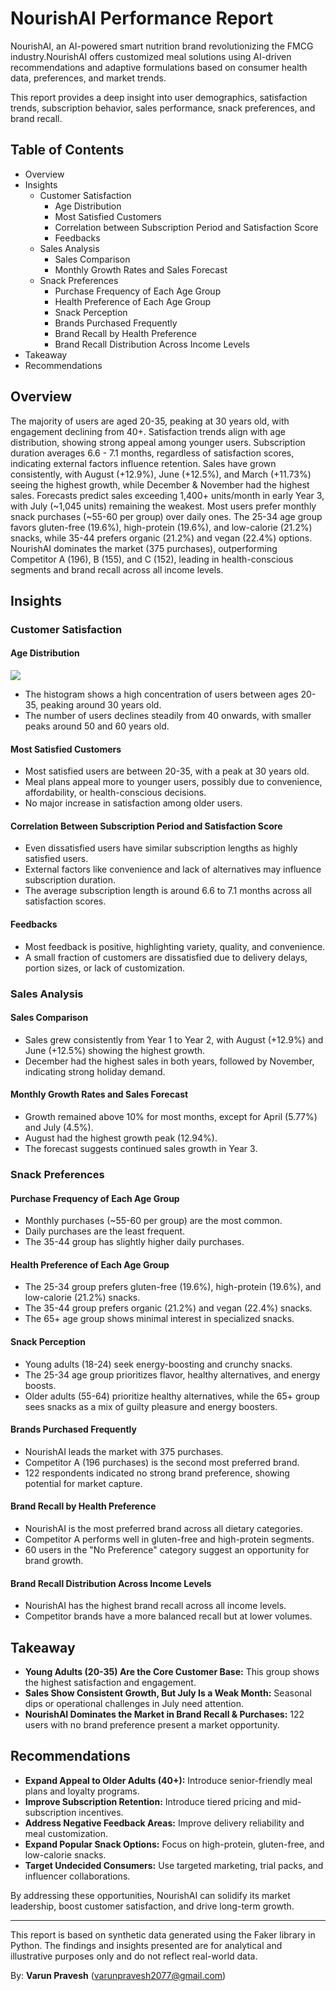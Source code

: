 # NourishAI Performance Report

NourishAI, an AI-powered smart nutrition brand revolutionizing the FMCG industry.NourishAI offers customized meal solutions using AI-driven recommendations and adaptive formulations based on consumer health data, preferences, and market trends.

This report provides a deep insight into user demographics, satisfaction trends, subscription behavior, sales performance, snack preferences, and brand recall.

## Table of Contents

- Overview
- Insights  
  - Customer Satisfaction  
    - Age Distribution  
    - Most Satisfied Customers  
    - Correlation between Subscription Period and Satisfaction Score  
    - Feedbacks  
  - Sales Analysis  
    - Sales Comparison  
    - Monthly Growth Rates and Sales Forecast  
  - Snack Preferences  
    - Purchase Frequency of Each Age Group  
    - Health Preference of Each Age Group  
    - Snack Perception  
    - Brands Purchased Frequently  
    - Brand Recall by Health Preference  
    - Brand Recall Distribution Across Income Levels  
- Takeaway
- Recommendations

## Overview

The majority of users are aged 20-35, peaking at 30 years old, with engagement declining from 40+. Satisfaction trends align with age distribution, showing strong appeal among younger users. Subscription duration averages 6.6 - 7.1 months, regardless of satisfaction scores, indicating external factors influence retention. Sales have grown consistently, with August (+12.9%), June (+12.5%), and March (+11.73%) seeing the highest growth, while December & November had the highest sales. Forecasts predict sales exceeding 1,400+ units/month in early Year 3, with July (~1,045 units) remaining the weakest. Most users prefer monthly snack purchases (~55-60 per group) over daily ones. The 25-34 age group favors gluten-free (19.6%), high-protein (19.6%), and low-calorie (21.2%) snacks, while 35-44 prefers organic (21.2%) and vegan (22.4%) options. NourishAI dominates the market (375 purchases), outperforming Competitor A (196), B (155), and C (152), leading in health-conscious segments and brand recall across all income levels.

## Insights

### Customer Satisfaction

#### Age Distribution
![](Images/AgeDistribution.png)

- The histogram shows a high concentration of users between ages 20-35, peaking around 30 years old.
- The number of users declines steadily from 40 onwards, with smaller peaks around 50 and 60 years old.

#### Most Satisfied Customers

- Most satisfied users are between 20-35, with a peak at 30 years old.
- Meal plans appeal more to younger users, possibly due to convenience, affordability, or health-conscious decisions.
- No major increase in satisfaction among older users.

#### Correlation Between Subscription Period and Satisfaction Score

- Even dissatisfied users have similar subscription lengths as highly satisfied users.
- External factors like convenience and lack of alternatives may influence subscription duration.
- The average subscription length is around 6.6 to 7.1 months across all satisfaction scores.

#### Feedbacks

- Most feedback is positive, highlighting variety, quality, and convenience.
- A small fraction of customers are dissatisfied due to delivery delays, portion sizes, or lack of customization.

### Sales Analysis

#### Sales Comparison

- Sales grew consistently from Year 1 to Year 2, with August (+12.9%) and June (+12.5%) showing the highest growth.
- December had the highest sales in both years, followed by November, indicating strong holiday demand.

#### Monthly Growth Rates and Sales Forecast

- Growth remained above 10% for most months, except for April (5.77%) and July (4.5%).
- August had the highest growth peak (12.94%).
- The forecast suggests continued sales growth in Year 3.

### Snack Preferences

#### Purchase Frequency of Each Age Group

- Monthly purchases (~55-60 per group) are the most common.
- Daily purchases are the least frequent.
- The 35-44 group has slightly higher daily purchases.

#### Health Preference of Each Age Group

- The 25-34 group prefers gluten-free (19.6%), high-protein (19.6%), and low-calorie (21.2%) snacks.
- The 35-44 group prefers organic (21.2%) and vegan (22.4%) snacks.
- The 65+ age group shows minimal interest in specialized snacks.

#### Snack Perception

- Young adults (18-24) seek energy-boosting and crunchy snacks.
- The 25-34 age group prioritizes flavor, healthy alternatives, and energy boosts.
- Older adults (55-64) prioritize healthy alternatives, while the 65+ group sees snacks as a mix of guilty pleasure and energy boosters.

#### Brands Purchased Frequently

- NourishAI leads the market with 375 purchases.
- Competitor A (196 purchases) is the second most preferred brand.
- 122 respondents indicated no strong brand preference, showing potential for market capture.

#### Brand Recall by Health Preference

- NourishAI is the most preferred brand across all dietary categories.
- Competitor A performs well in gluten-free and high-protein segments.
- 60 users in the "No Preference" category suggest an opportunity for brand growth.

#### Brand Recall Distribution Across Income Levels

- NourishAI has the highest brand recall across all income levels.
- Competitor brands have a more balanced recall but at lower volumes.

## Takeaway

- **Young Adults (20-35) Are the Core Customer Base:** This group shows the highest satisfaction and engagement.
- **Sales Show Consistent Growth, But July Is a Weak Month:** Seasonal dips or operational challenges in July need attention.
- **NourishAI Dominates the Market in Brand Recall & Purchases:** 122 users with no brand preference present a market opportunity.

## Recommendations

- **Expand Appeal to Older Adults (40+):** Introduce senior-friendly meal plans and loyalty programs.
- **Improve Subscription Retention:** Introduce tiered pricing and mid-subscription incentives.
- **Address Negative Feedback Areas:** Improve delivery reliability and meal customization.
- **Expand Popular Snack Options:** Focus on high-protein, gluten-free, and low-calorie snacks.
- **Target Undecided Consumers:** Use targeted marketing, trial packs, and influencer collaborations.

By addressing these opportunities, NourishAI can solidify its market leadership, boost customer satisfaction, and drive long-term growth.

---
This report is based on synthetic data generated using the Faker library in Python. The findings and insights presented are for analytical and illustrative purposes only and do not reflect real-world data.

By: **Varun Pravesh** (varunpravesh2077@gmail.com)
